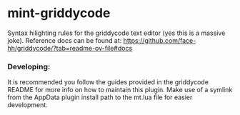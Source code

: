 # mint-griddycode
Syntax hilighting rules for the griddycode text editor (yes this is a massive joke).
Reference docs can be found at: https://github.com/face-hh/griddycode/?tab=readme-ov-file#docs

### Developing:
It is recommended you follow the guides provided in the griddycode README for more info on
how to maintain this plugin. Make use of a symlink from the AppData plugin install path
to the mt.lua file for easier development.